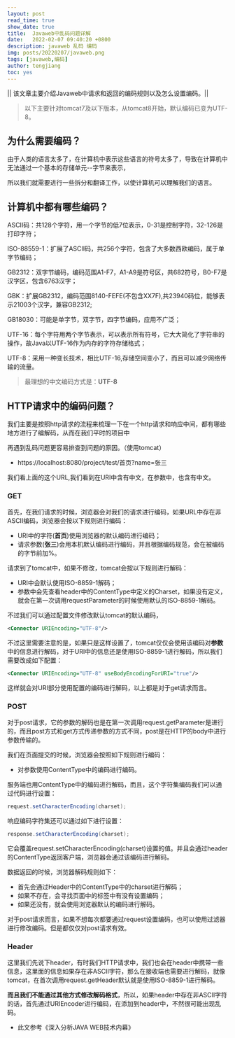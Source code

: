 ```yaml
---
layout: post
read_time: true
show_date: true
title:  Javaweb中乱码问题详解
date:   2022-02-07 09:40:20 +0800
description: javaweb 乱码 编码
img: posts/20220207/javaweb.png
tags: [javaweb,编码]
author: tengjiang
toc: yes
---
```


|| 该文章主要介绍Javaweb中请求和返回的编码规则以及怎么设置编码。||

<!-- more -->

> 以下主要针对tomcat7及以下版本，从tomcat8开始，默认编码已变为UTF-8。

## 为什么需要编码？

由于人类的语言太多了，在计算机中表示这些语言的符号太多了，导致在计算机中无法通过一个基本的存储单元--字节来表示，

所以我们就需要进行一些拆分和翻译工作，以使计算机可以理解我们的语言。

## 计算机中都有哪些编码？

ASCII码：共128个字符，用一个字节的低7位表示，0-31是控制字符，32-126是打印字符；

ISO-88559-1：扩展了ASCII码，共256个字符，包含了大多数西欧编码，属于单字节编码；

GB2312：双字节编码，编码范围A1-F7，A1-A9是符号区，共682符号，B0-F7是汉字区，包含6763汉字；

GBK：扩展GB2312，编码范围8140-FEFE(不包含XX7F),共23940码位，能够表示21003个汉字，兼容GB2312;

GB18030：可能是单字节，双字节，四字节编码，应用不广泛；

UTF-16：每个字符用两个字节表示，可以表示所有符号，它大大简化了字符串的操作，故Java以UTF-16作为内存的字符存储格式；

UTF-8：采用一种变长技术，相比UTF-16,存储空间变小了，而且可以减少网络传输的流量。

> 最理想的中文编码方式是：**UTF-8**

## HTTP请求中的编码问题？
我们主要是按照http请求的流程来梳理一下在一个http请求和响应中间，都有哪些地方进行了编解码，从而在我们平时的项目中

再遇到乱码问题更容易排查到问题的原因。（使用tomcat）

- https://localhost:8080/project/test/首页?name=张三

我们看上面的这个URL,我们看到在URI中含有中文，在参数中，也含有中文。

### GET

首先，在我们请求的时候，浏览器会对我们的请求进行编码，如果URL中存在非ASCII编码，浏览器会按以下规则进行编码：

- URI中的字符(**首页**)使用浏览器的默认编码进行编码；
- 请求参数(**张三**)会用本机默认编码进行编码，并且根据编码规范，会在被编码的字节前加%。

请求到了tomcat中，如果不修改，tomcat会按以下规则进行解码：

- URI中会默认使用ISO-8859-1解码；
- 参数中会先查看header中的ContentType中定义的Charset，如果没有定义，就会在第一次调用requestParameter的时候使用默认的ISO-8859-1解码。

不过我们可以通过配置文件修改默认tomcat的默认编码，

```xml
<Connector URIEncoding="UTF-8"/> 
```

不过这里需要注意的是，如果只是这样设置了，tomcat仅仅会使用该编码对**参数**中的信息进行解码，对于URI中的信息还是使用ISO-8859-1进行解码，所以我们需要改成如下配置：

```xml
<Connector URIEncoding="UTF-8" useBodyEncodingForURI="true"/>
```

这样就会对URI部分使用配置的编码进行解码，以上都是对于get请求而言。

### POST
对于post请求，它的参数的解码也是在第一次调用request.getParameter是进行的，而且post方式和get方式传递参数的方式不同，post是在HTTP的body中进行参数传输的。

我们在页面提交的时候，浏览器会按照如下规则进行编码：

- 对参数使用ContentType中的编码进行编码。

服务端也用ContentType中的编码进行解码，而且，这个字符集编码我们可以通过代码进行设置：

```java
request.setCharacterEncoding(charset);
```

响应编码字符集还可以通过如下进行设置：

```java
response.setCharacterEncoding(charset);
```

它会覆盖request.setCharacterEncoding(charset)设置的值。并且会通过header的ContentType返回客户端，浏览器会通过该编码进行解码。

数据返回的时候，浏览器解码规则如下：

- 首先会通过Header中的ContentType中的charset进行解码；
- 如果不存在，会寻找页面中的<meta>标签中有没有设置编码；
- 如果还没有，就会使用浏览器默认的编码进行解码。

对于post请求而言，如果不想每次都要通过request设置编码，也可以使用过滤器进行修改编码。但是都仅仅对post请求有效。

### Header

这里我们先说下header，有时我们HTTP请求中，我们也会在header中携带一些信息，这里面的信息如果存在非ASCII字符，那么在接收端也需要进行解码，就像tomcat，在首次调用request.getHeader默认就是使用ISO-8859-1进行解码。

**而且我们不能通过其他方式修改解码格式**，所以，如果header中存在非ASCII字符的话，首先通过URIEncoder进行编码，在添加到header中，不然很可能出现乱码。


- 此文参考《深入分析JAVA WEB技术内幕》